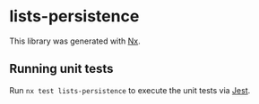 # lists-persistence

This library was generated with [Nx](https://nx.dev).

## Running unit tests

Run `nx test lists-persistence` to execute the unit tests via [Jest](https://jestjs.io).

